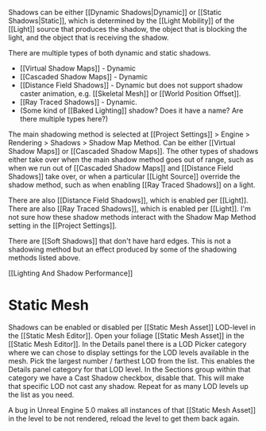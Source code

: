 Shadows can be either [[Dynamic Shadows|Dynamic]] or [[Static Shadows|Static]], which is determined by the [[Light Mobility]] of the [[Light]] source that produces the shadow, the object that is blocking the light, and the object that is receiving the shadow.

There are multiple types of both dynamic and static shadows.
- [[Virtual Shadow Maps]] - Dynamic
- [[Cascaded Shadow Maps]] - Dynamic
- [[Distance Field Shadows]] - Dynamic but does not support shadow caster animation, e.g. [[Skeletal Mesh]] or [[World Position Offset]].
- [[Ray Traced Shadows]] - Dynamic.
- (Some kind of [[Baked Lighting]] shadow? Does it have a name? Are there multiple types here?)

The main shadowing method is selected at [[Project Settings]] > Engine > Rendering > Shadows > Shadow Map Method.
Can be either [[Virtual Shadow Maps]] or [[Cascaded Shadow Maps]].
The other types of shadows either take over when the main shadow method goes out of range,
such as when we run out of [[Cascaded Shadow Maps]] and [[Distance Field Shadows]] take over,
or when a particular [[Light Source]] override the shadow method,
such as when enabling [[Ray Traced Shadows]] on a light.

There are also [[Distance Field Shadows]], which is enabled per [[Light]].
There are also [[Ray Traced Shadows]], which is enabled per [[Light]].
I'm not sure how these shadow methods interact with the Shadow Map Method setting in the [[Project Settings]].

There are [[Soft Shadows]] that don't have hard edges.
This is not a shadowing method but an effect produced by some of the shadowing methods listed above.

[[Lighting And Shadow Performance]]


# Static Mesh

Shadows can be enabled or disabled per [[Static Mesh Asset]] LOD-level in the [[Static Mesh Editor]].
Open your foliage [[Static Mesh Asset]] in the [[Static Mesh Editor]].
In the Details panel there is a LOD Picker category where we can chose to display settings for the LOD levels available in the mesh.
Pick the largest number / farthest LOD from the list.
This enables the Details panel category for that LOD level.
In the Sections group within that category we have a Cast Shadow checkbox, disable that.
This will make that specific LOD not cast any shadow.
Repeat for as many LOD levels up the list as you need.

A bug in Unreal Engine 5.0 makes all instances of that [[Static Mesh Asset]] in the level to be not rendered, reload the level to get them back again.
